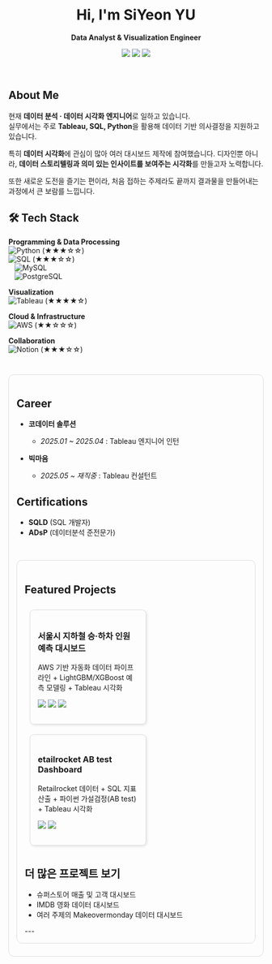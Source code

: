 <div align="center">

# Hi, I'm **SiYeon YU**  
**Data Analyst & Visualization Engineer**

<p align="center">
  <a href="https://whitenut200.github.io/"><img src="https://img.shields.io/badge/GitHub_Blog-181717?logo=github&logoColor=white" /></a>
  <a href="https://public.tableau.com/app/profile/yu.siyeon/vizzes"><img src="https://img.shields.io/badge/Tableau-Public-E97627?logo=tableau&logoColor=white" /></a>
  <a href="mailto:dtbldus34@gmail.com"><img src="https://img.shields.io/badge/Email-Contact-red?logo=gmail&logoColor=white" /></a>
</p>
</div>

<br> <!-- 한 줄 공백 -->

## About Me

현재 **데이터 분석 · 데이터 시각화 엔지니어**로 일하고 있습니다.  
실무에서는 주로 **Tableau, SQL, Python**을 활용해 데이터 기반 의사결정을 지원하고 있습니다.  

특히 **데이터 시각화**에 관심이 많아 여러 대시보드 제작에 참여했습니다. 
디자인뿐 아니라, **데이터 스토리텔링과 의미 있는 인사이트를 보여주는 시각화**를 만들고자 노력합니다.  

또한 새로운 도전을 즐기는 편이라, 처음 접하는 주제라도 끝까지 결과물을 만들어내는 과정에서 큰 보람를 느낍니다.

## 🛠️ Tech Stack
**Programming & Data Processing**  
![Python](https://img.shields.io/badge/Python-3776AB?style=flat&logo=python&logoColor=white) (★★★☆☆)  
![SQL](https://img.shields.io/badge/SQL-4479A1?style=flat&logo=postgresql&logoColor=white) (★★★☆☆)  
&nbsp;&nbsp;&nbsp;![MySQL](https://img.shields.io/badge/MySQL-4479A1?style=flat&logo=mysql&logoColor=white)  
&nbsp;&nbsp;&nbsp;![PostgreSQL](https://img.shields.io/badge/PostgreSQL-336791?style=flat&logo=postgresql&logoColor=white)  

**Visualization**  
![Tableau](https://img.shields.io/badge/Tableau-E97627?style=flat&logo=tableau&logoColor=white) (★★★★☆)  

**Cloud & Infrastructure**  
![AWS](https://img.shields.io/badge/AWS-232F3E?style=flat&logo=amazon-aws&logoColor=white) (★★☆☆☆)  

**Collaboration**  
![Notion](https://img.shields.io/badge/Notion-000000?style=flat&logo=notion&logoColor=white) (★★★☆☆)  


<br>
<div style="border:1px solid #ddd; border-radius:10px; padding:15px; margin:10px 0;">

## Career
- **코데이터 솔루션**  
  - *2025.01 ~ 2025.04* : Tableau 엔지니어 인턴  

- **빅마음**  
  - *2025.05 ~ 재직중* : Tableau 컨설턴트  

## Certifications
- **SQLD** (SQL 개발자)  
- **ADsP** (데이터분석 준전문가)
  
<br> <!-- 한 줄 공백 -->

<div style="border:1px solid #ddd; border-radius:10px; padding:15px; margin:10px 0;">
  
## Featured Projects
<div style="display:inline-block; width:45%; margin:10px; vertical-align:top; border:1px solid #ddd; border-radius:8px; padding:15px; box-shadow: 2px 2px 5px rgba(0,0,0,0.1);">
  <h3>서울시 지하철 승·하차 인원 예측 대시보드</h3>
  <p>AWS 기반 자동화 데이터 파이프라인 + LightGBM/XGBoost 예측 모델링 + Tableau 시각화</p>
  <p>
    <a href="https://github.com/whitenut200/subway-dashboard"><img src="https://img.shields.io/badge/GitHub-Repo-181717?logo=github&logoColor=white" /></a>
    <a href="https://whitenut200.github.io/prodject/subway/%EC%A7%80%ED%95%98%EC%B2%A0-%EC%8A%B9%ED%95%98%EC%B0%A8%EC%88%98-%EB%8C%80%EC%8B%9C%EB%B3%B4%EB%93%9C%EC%84%A4%EA%B3%84/"><img src="https://img.shields.io/badge/Blog-Post-0A66C2?logo=githubpages&logoColor=white" /></a>
    <a href="https://public.tableau.com/views/_17548941338250/sheet0"><img src="https://img.shields.io/badge/Tableau-Dashboard-E97627?logo=tableau&logoColor=white" /></a>
  </p>
</div>

<div style="display:inline-block; width:45%; margin:10px; vertical-align:top; border:1px solid #ddd; border-radius:8px; padding:15px; box-shadow: 2px 2px 5px rgba(0,0,0,0.1);">
  <h3>etailrocket AB test Dashboard</h3>
  <p>Retailrocket 데이터 + SQL 지표 산출 + 파이썬 가설검정(AB test) + Tableau 시각화</p>
  <p>
    <a href="https://github.com/whitenut200/hr-dashboard"><img src="https://img.shields.io/badge/GitHub-Repo-181717?logo=github&logoColor=white" /></a>
    <a href="https://public.tableau.com/app/profile/whitenut200"><img src="https://img.shields.io/badge/Tableau-View-E97627?logo=tableau&logoColor=white" /></a>
  </p>
</div>

## 더 많은 프로젝트 보기
- 슈퍼스토어 매출 및 고객 대시보드  
- IMDB 영화 데이터 대시보드
- 여러 주제의 Makeovermonday 데이터 대시보드
</details>
---

